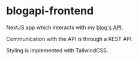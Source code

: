 # blogapi-frontend

NextJS app which interacts with my [blog's API](https://github.com/nagyb3/blogapi).

Communication with the API is through a REST API.

Styling is implemented with TailwindCSS.
